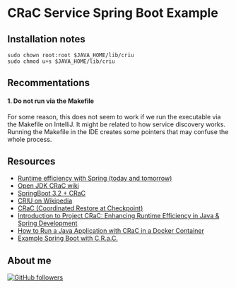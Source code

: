 # CRaC Service Spring Boot Example


## Installation notes

```shell
sudo chown root:root $JAVA_HOME/lib/criu
sudo chmod u+s $JAVA_HOME/lib/criu
```
## Recommentations

#### 1.  Do not run via the Makefile

For some reason, this does not seem to work if we run the executable via the Makefile on IntelliJ.
It might be related to how service discovery works.
Running the Makefile in the IDE creates some pointers that may confuse the whole process.

## Resources

-   [Runtime efficiency with Spring (today and tomorrow)](https://spring.io/blog/2023/10/16/runtime-efficiency-with-spring)
-   [Open JDK CRaC wiki](https://wiki.openjdk.org/display/crac)
-   [SpringBoot 3.2 + CRaC](https://foojay.io/today/springboot-3-2-crac/)
-   [CRIU on Wikipedia](https://en.wikipedia.org/wiki/CRIU)
-   [CRaC (Coordinated Restore at Checkpoint)](https://openjdk.org/projects/crac/)
-   [Introduction to Project CRaC: Enhancing Runtime Efficiency in Java & Spring Development](https://www.youtube.com/watch?v=sVXUx_Y4hRU)
-   [How to Run a Java Application with CRaC in a Docker Container](https://foojay.io/today/how-to-run-a-java-application-with-crac-in-a-docker-container/)
-   [Example Spring Boot with C.R.a.C.](https://github.com/CRaC/example-spring-boot)

## About me

[![GitHub followers](https://img.shields.io/github/followers/jesperancinha.svg?label=Jesperancinha&style=for-the-badge&logo=github&color=grey "GitHub")](https://github.com/jesperancinha)
